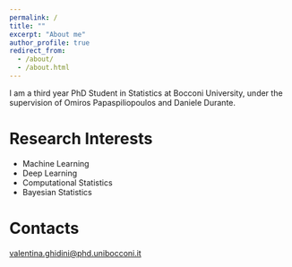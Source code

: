 ```yaml
---
permalink: /
title: ""
excerpt: "About me"
author_profile: true
redirect_from: 
  - /about/
  - /about.html
---
```


I am a third year PhD Student in Statistics at Bocconi University, under the supervision of Omiros Papaspiliopoulos and Daniele Durante.

Research Interests
======
* Machine Learning
* Deep Learning
* Computational Statistics
* Bayesian Statistics

Contacts
=======

valentina.ghidini@phd.unibocconi.it

